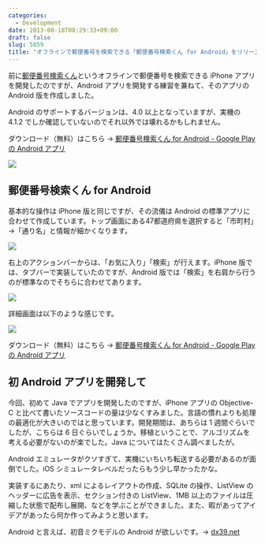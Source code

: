 ```yaml
---
categories:
  - Development
date: 2013-08-18T08:29:33+09:00
draft: false
slug: 5859
title: "オフラインで郵便番号を検索できる「郵便番号検索くん for Android」をリリースしました！"
---
```


前に[郵便番号検索くん](http://rakuishi.com/archives/5103/)というオフラインで郵便番号を検索できる iPhone アプリを開発したのですが、Android アプリを開発する練習を兼ねて、そのアプリの Android 版を作成しました。

Android のサポートするバージョンは、4.0 以上となっていますが、実機の 4.1.2 でしか確認していないのでそれ以外では壊れるかもしれません。

ダウンロード（無料）はこちら → [郵便番号検索くん for Android - Google Play の Android アプリ](https://play.google.com/store/apps/details?id=com.rakuishi.postalcode)

![](/images/2013/08/5859_1.png)

## 郵便番号検索くん for Android

基本的な操作は iPhone 版と同じですが、その流儀は Android の標準アプリに合わせて作成しています。トップ画面にある47都道府県を選択すると「市町村」→「通り名」と情報が細かくなります。

![](/images/2013/08/5859_2.png)

右上のアクションバーからは、「お気に入り」「検索」が行えます。iPhone 版では、タブバーで実装していたのですが、Android 版では「検索」を右肩から行うのが標準なのでそちらに合わせてあります。

![](/images/2013/08/5859_3.png)

詳細画面は以下のような感じです。

![](/images/2013/08/5859_4.png)

ダウンロード（無料）はこちら → [郵便番号検索くん for Android - Google Play の Android アプリ](https://play.google.com/store/apps/details?id=com.rakuishi.postalcode)

## 初 Android アプリを開発して

今回、初めて Java でアプリを開発したのですが、iPhone アプリの Objective-C と比べて書いたソースコードの量は少なくすみました。言語の慣れよりも処理の最適化が大きいのではと思っています。開発期間は、あちらは 1 週間ぐらいでしたが、こちらは 6 日ぐらいでしょうか。移植ということで、アルゴリズムを考える必要がないのが楽でした。Java についてはたくさん調べましたが。

Android エミュレータがクソすぎて、実機にいちいち転送する必要があるのが面倒でした。iOS シミュレータレベルだったらもう少し早かったかな。

実装するにあたり、xml によるレイアウトの作成、SQLite の操作、ListView のヘッダーに広告を表示、セクション付きの ListView、1MB 以上のファイルは圧縮した状態で配布し展開、などを学ぶことができました。また、暇があってアイデアがあったら何か作ってみようと思います。

Android と言えば、初音ミクモデルの Android が欲しいです。→ [dx39.net](http://dx39.net/)

